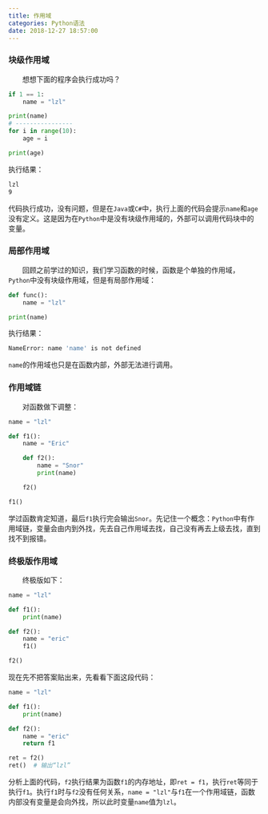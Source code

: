 ```yaml
---
title: 作用域
categories: Python语法
date: 2018-12-27 18:57:00
---
```

### 块级作用域

&emsp;&emsp;想想下面的程序会执行成功吗？<!--more-->

``` python
if 1 == 1:
    name = "lzl"

print(name)
# ----------------
for i in range(10):
    age = i

print(age)
```

执行结果：

``` bash
lzl
9
```

代码执行成功，没有问题，但是在`Java`或`C#`中，执行上面的代码会提示`name`和`age`没有定义。这是因为在`Python`中是没有块级作用域的，外部可以调用代码块中的变量。

### 局部作用域

&emsp;&emsp;回顾之前学过的知识，我们学习函数的时候，函数是个单独的作用域，`Python`中没有块级作用域，但是有局部作用域：

``` python
def func():
    name = "lzl"

print(name)
```

执行结果：

``` bash
NameError: name 'name' is not defined
```

`name`的作用域也只是在函数内部，外部无法进行调用。

### 作用域链

&emsp;&emsp;对函数做下调整：

``` python
name = "lzl"

def f1():
    name = "Eric"

    def f2():
        name = "Snor"
        print(name)

    f2()

f1()
```

学过函数肯定知道，最后`f1`执行完会输出`Snor`。先记住一个概念：`Python`中有作用域链，变量会由内到外找，先去自己作用域去找，自己没有再去上级去找，直到找不到报错。

### 终极版作用域

&emsp;&emsp;终极版如下：

``` python
name = "lzl"

def f1():
    print(name)

def f2():
    name = "eric"
    f1()

f2()
```

现在先不把答案贴出来，先看看下面这段代码：

``` python
name = "lzl"

def f1():
    print(name)

def f2():
    name = "eric"
    return f1

ret = f2()
ret()  # 输出“lzl”
```

分析上面的代码，`f2`执行结果为函数`f1`的内存地址，即`ret = f1`，执行`ret`等同于执行`f1`。执行`f1`时与`f2`没有任何关系，`name = "lzl"`与`f1`在一个作用域链，函数内部没有变量是会向外找，所以此时变量`name`值为`lzl`。